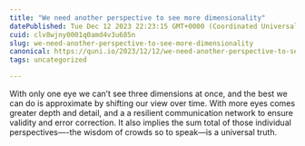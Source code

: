 ```yaml
---
title: "We need another perspective to see more dimensionality"
datePublished: Tue Dec 12 2023 22:23:15 GMT+0000 (Coordinated Universal Time)
cuid: clv8wjny0001q0amd4v3u685n
slug: we-need-another-perspective-to-see-more-dimensionality
canonical: https://quni.io/2023/12/12/we-need-another-perspective-to-see-more-dimensionality/
tags: uncategorized

---
```


With only one eye we can’t see three dimensions at once, and the best we can do is approximate by shifting our view over time. With more eyes comes greater depth and detail, and a a resilient communication network to ensure validity and error correction. It also implies the sum total of those individual perspectives—-the wisdom of crowds so to speak—is a universal truth.